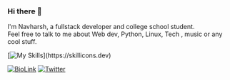 ### Hi there 👋


I'm Navharsh, a fullstack developer and college school student. <br>
Feel free to talk to me about Web dev, Python, Linux, Tech , music or any cool stuff.

[![My Skills](https://skillicons.dev/icons?i=js,html,css,py,c,linux,)](https://skillicons.dev)

[![BioLink](https://img.shields.io/badge/bio.link-000000%7D?style=for-the-badge&logo=biolink&logoColor=white)](https://navharsh.bio.link)
[![Twitter](https://img.shields.io/badge/Twitter-1DA1F2?style=for-the-badge&logo=twitter&logoColor=white)](https://twitter.com/navharsh_kr)

<!--
**Navharsh-Kr/Navharsh-Kr** is a ✨ _special_ ✨ repository because its `README.md` (this file) appears on your GitHub profile.

Here are some ideas to get you started:

- 🔭 I’m currently working on ...
- 🌱 I’m currently learning ...
- 👯 I’m looking to collaborate on ...
- 🤔 I’m looking for help with ...
- 💬 Ask me about ...
- 📫 How to reach me: ...
- 😄 Pronouns: ...
- ⚡ Fun fact: ...
-->
